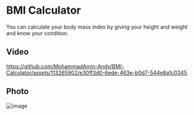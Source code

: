 # BMI Calculator

You can calculate your body mass index by giving your height and weight and know your condition.

## Video

https://github.com/MohammadAmin-Andy/BMI-Calculator/assets/113265902/e30ff3d0-6ede-463e-b0d7-544e8a1c0345

## Photo
![image](https://github.com/MohammadAmin-Andy/BMI-Calculator/assets/113265902/7ca48f58-e114-41d1-8fea-2ff80badb3ff)
